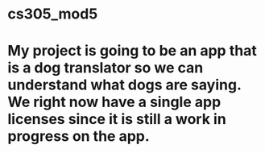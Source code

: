 # cs305_mod5
# My project is going to be an app that is a dog translator so we can understand what dogs are saying. We right now have a single app licenses since it is still a work in progress on the app.

